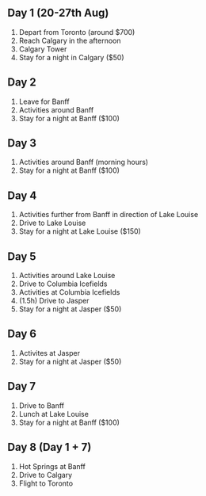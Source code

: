 ## Day 1 (20-27th Aug)
1. Depart from Toronto (around $700)
2. Reach Calgary in the afternoon
3. Calgary Tower
4. Stay for a night in Calgary ($50)

## Day 2
1. Leave for Banff
2. Activities around Banff
3. Stay for a night at Banff ($100)

## Day 3
1. Activities around Banff (morning hours)
3. Stay for a night at Banff ($100)

## Day 4
1. Activities further from Banff in direction of Lake Louise
2. Drive to Lake Louise
3. Stay for a night at Lake Louise ($150)

## Day 5
1. Activities around Lake Louise
2. Drive to Columbia Icefields
3. Activities at Columbia Icefields
4. (1.5h) Drive to Jasper
5. Stay for a night at Jasper ($50)

## Day 6
1. Activites at Jasper
4. Stay for a night at Jasper ($50)

## Day 7
1. Drive to Banff
2. Lunch at Lake Louise
4. Stay for a night at Banff ($100)

## Day 8 (Day 1 + 7)
1. Hot Springs at Banff
2. Drive to Calgary
3. Flight to Toronto
